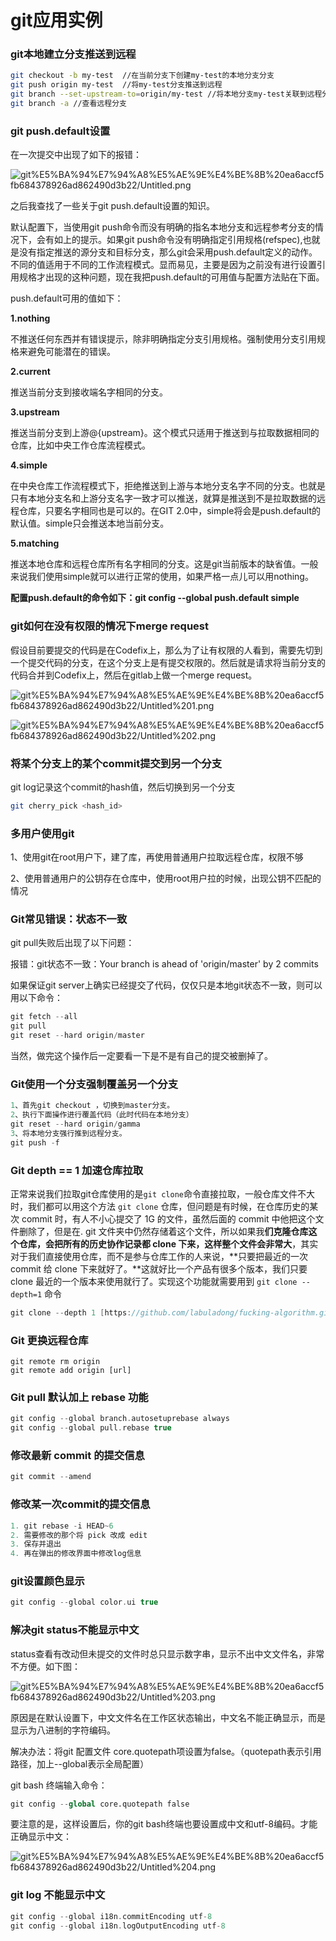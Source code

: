 # git应用实例

### git本地建立分支推送到远程

```bash
git checkout -b my-test  //在当前分支下创建my-test的本地分支分支
git push origin my-test  //将my-test分支推送到远程
git branch --set-upstream-to=origin/my-test //将本地分支my-test关联到远程分支my-test上   
git branch -a //查看远程分支
```

### git push.default设置

在一次提交中出现了如下的报错：

![git%E5%BA%94%E7%94%A8%E5%AE%9E%E4%BE%8B%20ea6accf5fb684378926ad862490d3b22/Untitled.png](git%E5%BA%94%E7%94%A8%E5%AE%9E%E4%BE%8B%20ea6accf5fb684378926ad862490d3b22/Untitled.png)

之后我查找了一些关于git push.default设置的知识。

默认配置下，当使用git push命令而没有明确的指名本地分支和远程参考分支的情况下，会有如上的提示。如果git push命令没有明确指定引用规格(refspec),也就是没有指定推送的源分支和目标分支，那么git会采用push.default定义的动作。不同的值适用于不同的工作流程模式。显而易见，主要是因为之前没有进行设置引用规格才出现的这种问题，现在我把push.default的可用值与配置方法贴在下面。

push.default可用的值如下： 

**1.nothing**

不推送任何东西并有错误提示，除非明确指定分支引用规格。强制使用分支引用规格来避免可能潜在的错误。

**2.current**

推送当前分支到接收端名字相同的分支。

**3.upstream**

推送当前分支到上游@{upstream}。这个模式只适用于推送到与拉取数据相同的仓库，比如中央工作仓库流程模式。

**4.simple**

在中央仓库工作流程模式下，拒绝推送到上游与本地分支名字不同的分支。也就是只有本地分支名和上游分支名字一致才可以推送，就算是推送到不是拉取数据的远程仓库，只要名字相同也是可以的。在GIT 2.0中，simple将会是push.default的默认值。simple只会推送本地当前分支。

**5.matching**

推送本地仓库和远程仓库所有名字相同的分支。这是git当前版本的缺省值。一般来说我们使用simple就可以进行正常的使用，如果严格一点儿可以用nothing。

**配置push.default的命令如下：git config --global push.default simple**

### git如何在没有权限的情况下merge request

假设目前要提交的代码是在Codefix上，那么为了让有权限的人看到，需要先切到一个提交代码的分支，在这个分支上是有提交权限的。然后就是请求将当前分支的代码合并到Codefix上，然后在gitlab上做一个merge request。

![git%E5%BA%94%E7%94%A8%E5%AE%9E%E4%BE%8B%20ea6accf5fb684378926ad862490d3b22/Untitled%201.png](git%E5%BA%94%E7%94%A8%E5%AE%9E%E4%BE%8B%20ea6accf5fb684378926ad862490d3b22/Untitled%201.png)

![git%E5%BA%94%E7%94%A8%E5%AE%9E%E4%BE%8B%20ea6accf5fb684378926ad862490d3b22/Untitled%202.png](git%E5%BA%94%E7%94%A8%E5%AE%9E%E4%BE%8B%20ea6accf5fb684378926ad862490d3b22/Untitled%202.png)

### 将某个分支上的某个commit提交到另一个分支

git log记录这个commit的hash值，然后切换到另一个分支

```bash
git cherry_pick <hash_id>
```

### 多用户使用git

1、使用git在root用户下，建了库，再使用普通用户拉取远程仓库，权限不够

2、使用普通用户的公钥存在仓库中，使用root用户拉的时候，出现公钥不匹配的情况

### Git常见错误：状态不一致

git pull失败后出现了以下问题：

报错：git状态不一致：Your branch is ahead of 'origin/master' by 2 commits

如果保证git server上确实已经提交了代码，仅仅只是本地git状态不一致，则可以用以下命令：

```cpp
git fetch --all
git pull
git reset --hard origin/master
```

当然，做完这个操作后一定要看一下是不是有自己的提交被删掉了。

### Git使用一个分支强制覆盖另一个分支

```cpp
1、首先git checkout ，切换到master分支。
2、执行下面操作进行覆盖代码（此时代码在本地分支）
git reset --hard origin/gamma
3、将本地分支强行推到远程分支。
git push -f
```

### Git depth == 1 加速仓库拉取

正常来说我们拉取git仓库使用的是`git clone`命令直接拉取，一般仓库文件不大时，我们都可以用这个方法 `git clone` 仓库，但问题是有时候，在仓库历史的某次 commit 时，有人不小心提交了 1G 的文件，虽然后面的 commit 中他把这个文件删除了，但是在. git 文件夹中仍然存储着这个文件，所以如果我**们克隆仓库这个仓库，会把所有的历史协作记录都 clone 下来，这样整个文件会非常大**，其实对于我们直接使用仓库，而不是参与仓库工作的人来说，**只要把最近的一次 commit 给 clone 下来就好了。**这就好比一个产品有很多个版本，我们只要 clone 最近的一个版本来使用就行了。实现这个功能就需要用到 `git clone --depth=1` 命令

```cpp
git clone --depth 1 [https://github.com/labuladong/fucking-algorithm.git](https://github.com/labuladong/fucking-algorithm.git)
```

### Git 更换远程仓库

```
git remote rm origin
git remote add origin [url]
```

### Git pull 默认加上 rebase 功能

```cpp
git config --global branch.autosetuprebase always
git config --global pull.rebase true
```

### 修改最新 commit 的提交信息

```cpp
git commit --amend
```

### 修改某一次commit的提交信息

```cpp
1. git rebase -i HEAD~6
2. 需要修改的那个将 pick 改成 edit
3. 保存并退出
4. 再在弹出的修改界面中修改log信息
```

### git设置颜色显示

```cpp
git config --global color.ui true
```

### 解决git status不能显示中文

status查看有改动但未提交的文件时总只显示数字串，显示不出中文文件名，非常不方便。如下图：

![git%E5%BA%94%E7%94%A8%E5%AE%9E%E4%BE%8B%20ea6accf5fb684378926ad862490d3b22/Untitled%203.png](git%E5%BA%94%E7%94%A8%E5%AE%9E%E4%BE%8B%20ea6accf5fb684378926ad862490d3b22/Untitled%203.png)

原因是在默认设置下，中文文件名在工作区状态输出，中文名不能正确显示，而是显示为八进制的字符编码。

解决办法：将git 配置文件 core.quotepath项设置为false。（quotepath表示引用路径，加上--global表示全局配置）

git bash 终端输入命令：

```python
git config --global core.quotepath false
```

要注意的是，这样设置后，你的git bash终端也要设置成中文和utf-8编码。才能正确显示中文：

![git%E5%BA%94%E7%94%A8%E5%AE%9E%E4%BE%8B%20ea6accf5fb684378926ad862490d3b22/Untitled%204.png](git%E5%BA%94%E7%94%A8%E5%AE%9E%E4%BE%8B%20ea6accf5fb684378926ad862490d3b22/Untitled%204.png)

### git log 不能显示中文

```cpp
git config --global i18n.commitEncoding utf-8
git config --global i18n.logOutputEncoding utf-8
```
